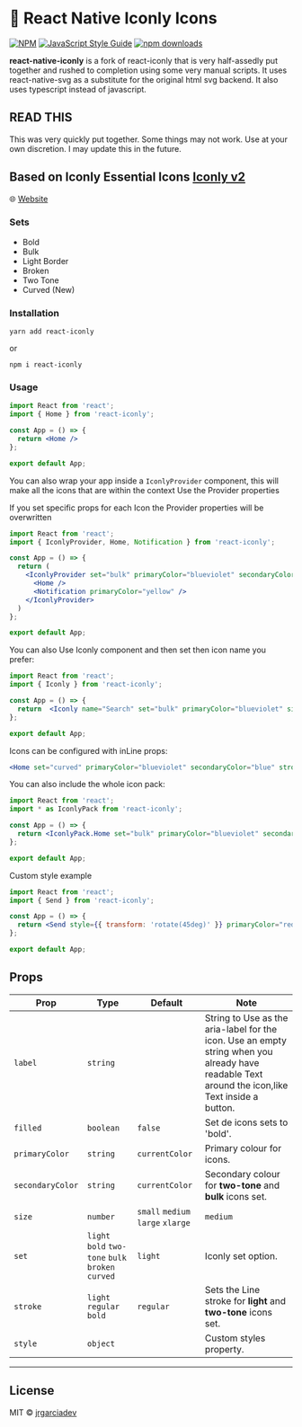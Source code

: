# 🌈  React Native Iconly Icons

[![NPM](https://img.shields.io/npm/v/react-iconly.svg)](https://www.npmjs.com/package/react-iconly)
[![JavaScript Style Guide](https://img.shields.io/badge/code_style-standard-brightgreen.svg)](https://standardjs.com)
[![npm downloads](https://img.shields.io/npm/dm/react-iconly.svg?style=flat-round)](https://www.npmjs.com/package/react-iconly)


**react-native-iconly** is a fork of react-iconly that is very half-assedly put together and rushed to completion using some very manual scripts. It uses react-native-svg as a substitute for the original html svg backend. It also uses typescript instead of javascript.

## READ THIS
This was very quickly put together. Some things may not work. Use at your own discretion. I may update this in the future.

## Based on Iconly Essential Icons [Iconly v2](https://ui8.net/piqodesign/products/iconly-essential-icons)

🌐 [Website](https://react-iconly.jrgarciadev.com/)

### Sets
- Bold
- Bulk
- Light Border
- Broken
- Two Tone
- Curved (New)

### Installation
    yarn add react-iconly

  or

    npm i react-iconly

### Usage

```jsx
import React from 'react';
import { Home } from 'react-iconly';

const App = () => {
  return <Home />
};

export default App;
```

You can also wrap your app inside a `IconlyProvider` component, this will make all the icons that are within the context Use the Provider properties

If you set specific props for each Icon the Provider properties will be overwritten

```jsx
import React from 'react';
import { IconlyProvider, Home, Notification } from 'react-iconly';

const App = () => {
  return (
    <IconlyProvider set="bulk" primaryColor="blueviolet" secondaryColor="blue" stroke="bold" size="xlarge">
      <Home />
      <Notification primaryColor="yellow" />
    </IconlyProvider>
  )
};

export default App;
```

You can also Use Iconly component and then set then icon name you prefer:
```jsx
import React from 'react';
import { Iconly } from 'react-iconly';

const App = () => {
  return  <Iconly name="Search" set="bulk" primaryColor="blueviolet" size="xlarge"/>
};

export default App;
```

Icons can be configured with inLine props:
```jsx
<Home set="curved" primaryColor="blueviolet" secondaryColor="blue" stroke="bold" size="xlarge"/>
```
You can also include the whole icon pack:

```jsx
import React from 'react';
import * as IconlyPack from 'react-iconly';

const App = () => {
  return <IconlyPack.Home set="bulk" primaryColor="blueviolet" secondaryColor="blue" stroke="bold" size="xlarge"/>
};

export default App;
```

Custom style example

```jsx
import React from 'react';
import { Send } from 'react-iconly';

const App = () => {
  return <Send style={{ transform: 'rotate(45deg)' }} primaryColor="red" stroke="bold" size="xlarge"/>
};

export default App;

```
## Props

| Prop | Type | Default | Note |
|---|---|---|---|
| `label` | `string` |  | String to Use as the aria-label for the icon. Use an empty string when you already have readable Text around the icon,like Text inside a button.
| `filled` | `boolean` | `false` | Set de icons sets to 'bold'.
| `primaryColor` | `string` | `currentColor` | Primary colour for icons.
| `secondaryColor` | `string` | `currentColor` | Secondary colour for **two-tone** and **bulk** icons set.
| `size` | `number` | `small` `medium` `large` `xlarge` | `medium` | Control the size of the icon, you can set a custom **number** size
| `set` | `light` `bold` `two-tone` `bulk`  `broken` `curved`  | `light` | Iconly set option.
| `stroke` | `light` `regular` `bold` | `regular` | Sets the Line stroke for **light** and **two-tone** icons set.
| `style` | `object` |  | Custom styles property.

-----

## License

MIT © [jrgarciadev](https://github.com/jrgarciadev)
